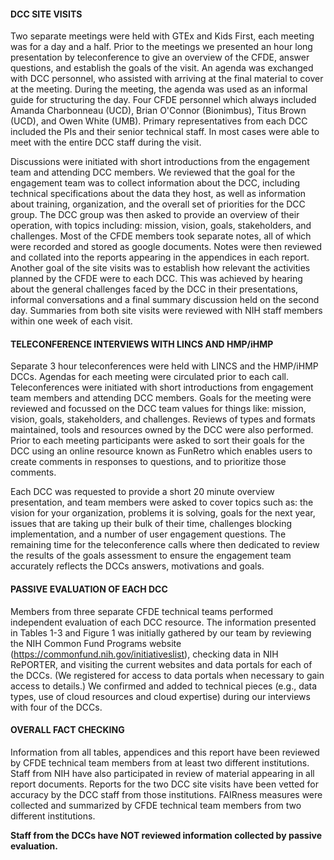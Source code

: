#### DCC SITE VISITS 
Two separate meetings were held with GTEx and Kids First, each meeting was for a day and a half. Prior to the meetings we presented an hour long presentation by teleconference to give an overview of the CFDE, answer questions, and establish the goals of the visit. An agenda was exchanged with DCC personnel, who assisted with arriving at the final material to cover at the meeting. During the meeting, the agenda was used as an informal guide for structuring the day. Four CFDE personnel which always included Amanda Charbonneau (UCD),  Brian O'Connor (Bionimbus), Titus Brown (UCD), and Owen White (UMB). Primary representatives from each DCC included the PIs and their senior technical staff. In most cases were able to meet with the entire DCC staff during the visit. 

Discussions were initiated with short introductions from the engagement team and attending DCC members. We reviewed that the goal for the engagement team was to collect information about the DCC, including technical specifications about the data they host, as well as information about training, organization, and the overall set of priorities for the DCC group. The DCC group was then asked to provide an overview of their operation, with topics including: mission, vision, goals, stakeholders, and challenges. Most of the CFDE members took separate notes, all of which were recorded and stored as google documents. Notes were then reviewed and collated into the reports appearing in the appendices in each report. Another goal of the site visits was to establish how relevant the activities planned by the CFDE were to each DCC. This was achieved by hearing about the general challenges faced by the DCC in their presentations, informal conversations and a final summary discussion held on the second day. Summaries from both site visits were reviewed with NIH staff members within one week of each visit. 

#### TELECONFERENCE INTERVIEWS WITH LINCS AND HMP/iHMP
Separate 3 hour teleconferences were held with LINCS and the HMP/iHMP DCCs. Agendas for each meeting were circulated prior to each call. Teleconferences were initiated with short introductions from engagement team members and attending DCC members. Goals for the meeting were reviewed and focussed on the DCC team values for things like: mission, vision, goals, stakeholders, and challenges. Reviews of types and formats maintained, tools and resources owned by the DCC were also performed. Prior to each meeting participants were asked to sort their goals for the DCC using an online resource known as FunRetro which enables users to create comments in responses to questions, and to prioritize those comments. 

Each DCC was requested to provide a short 20 minute overview presentation, and team members were asked to cover topics such as: the vision for your organization, problems it is solving, goals for the next year, issues that are taking up their bulk of their time, challenges blocking implementation, and a number of user engagement questions. The remaining time for the teleconference calls where then dedicated to review the results of the goals assessment to ensure the engagement team accurately reflects the DCCs answers, motivations and goals. 

#### PASSIVE EVALUATION OF EACH DCC
Members from three separate CFDE technical teams performed independent evaluation of each DCC resource. The information presented in Tables 1-3 and Figure 1 was initially gathered by our team by reviewing the NIH Common Fund Programs website (<https://commonfund.nih.gov/initiativeslist>), checking data in NIH RePORTER, and visiting the current websites and data portals for each of the DCCs. (We registered for access to data portals when necessary to gain access to details.) We confirmed and added to technical pieces (e.g., data types, use of cloud resources and cloud expertise) during our interviews with four of the DCCs.

#### OVERALL FACT CHECKING
Information from all tables, appendices and this report have been reviewed by CFDE technical team members from at least two different institutions. Staff from NIH have also participated in review of material appearing in all report documents. Reports for the two DCC site visits have been vetted for accuracy by the DCC staff from those institutions. FAIRness measures were collected and summarized by CFDE technical team members from two different institutions.

__Staff from the DCCs have NOT reviewed information collected by passive evaluation.__
